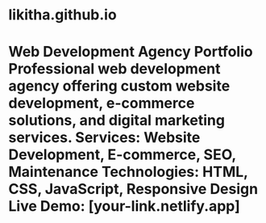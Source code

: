 # likitha.github.io
# Web Development Agency Portfolio  Professional web development agency offering custom website development, e-commerce solutions, and digital marketing services.  **Services:** Website Development, E-commerce, SEO, Maintenance **Technologies:** HTML, CSS, JavaScript, Responsive Design **Live Demo:** [your-link.netlify.app]
